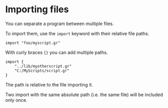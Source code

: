 # Importing files

You can separate a program between multiple files.

To import them, use the `import` keyword with their relative file paths.
```grimoire
import "foo/myscript.gr"
```
With curly braces `{}` you can add multiple paths.
```grimoire
import {
	"../lib/myotherscript.gr"
	"C:/MyScripts/script.gr"
}
```
The path is relative to the file importing it.

Two import with the same absolute path (i.e. the same file) will be included only once.